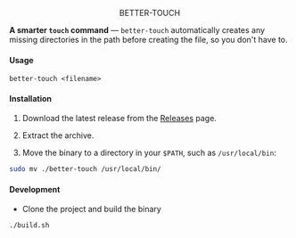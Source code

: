 <p style="text-align: center;">BETTER-TOUCH</p>

**A smarter `touch` command** — `better-touch` automatically creates any missing directories in the path before creating the file, so you don't have to.

#### Usage
`better-touch <filename>`

#### Installation

1. Download the latest release from the [Releases](https://github.com/fatalus69/better-touch/releases) page.

2. Extract the archive.
3. Move the binary to a directory in your `$PATH`, such as `/usr/local/bin`:

````sh
sudo mv ./better-touch /usr/local/bin/
````

#### Development
- Clone the project and build the binary
````sh
./build.sh
````